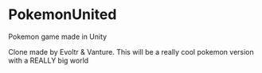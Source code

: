 # PokemonUnited
Pokemon game made in Unity

Clone made by Evoltr & Vanture. This will be a really cool pokemon version with a REALLY big world
